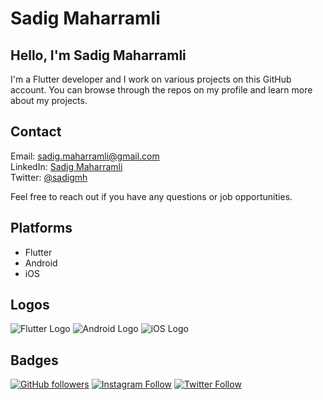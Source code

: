 # Sadig Maharramli

## Hello, I'm Sadig Maharramli

I'm a Flutter developer and I work on various projects on this GitHub account. You can browse through the repos on my profile and learn more about my projects.

## Contact

Email: sadig.maharramli@gmail.com  
LinkedIn: [Sadig Maharramli](linkedin-link)  
Twitter: [@sadigmh](twitter-link)

Feel free to reach out if you have any questions or job opportunities.

## Platforms

- Flutter
- Android
- iOS

## Logos

![Flutter Logo](https://tech.pelmorex.com/wp-content/uploads/2020/10/flutter.png)
![Android Logo](https://res.cloudinary.com/practicaldev/image/fetch/s--H40ocFOu--/c_limit%2Cf_auto%2Cfl_progressive%2Cq_auto%2Cw_880/https://res.cloudinary.com/nedy123/image/upload/v1560565889/Screenshot_2019-06-15_at_3.28.03_AM_hij9sw.png)
![iOS Logo](https://static.vecteezy.com/system/resources/thumbnails/021/496/368/small/ios-icon-logo-software-phone-apple-symbol-with-name-black-design-mobile-illustration-free-vector.jpg)

## Badges

[![GitHub followers](https://img.shields.io/github/followers/sadigmh?style=social)](https://github.com/sadiqmeherremli)
[![Instagram Follow](https://img.shields.io/instagram/followers/sadigmh?style=social)](https://instagram.com/meherremle)
[![Twitter Follow](https://img.shields.io/twitter/follow/sadigmh?style=social)](https://twitter.com/sadiqmeherremli)

